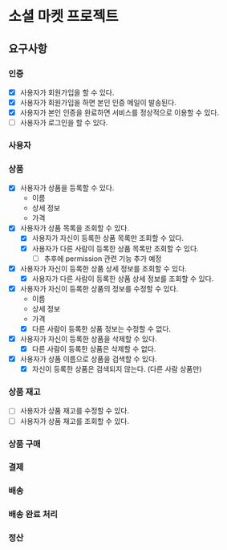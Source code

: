 # 소셜 마켓 프로젝트
## 요구사항
### 인증
- [x] 사용자가 회원가입을 할 수 있다.
- [x] 사용자가 회원가입을 하면 본인 인증 메일이 발송된다.
- [x] 사용자가 본인 인증을 완료하면 서비스를 정상적으로 이용할 수 있다.
- [ ] 사용자가 로그인을 할 수 있다.
### 사용자
### 상품
 - [x] 사용자가 상품을 등록할 수 있다.
   - 이름
   - 상세 정보
   - 가격
 - [x] 사용자가 상품 목록을 조회할 수 있다.
   - [x] 사용자가 자신이 등록한 상품 목록만 조회할 수 있다.
   - [x] 사용자가 다른 사람이 등록한 상품 목록만 조회할 수 있다.
      - [ ] 추후에 permission 관련 기능 추가 예정
 - [x] 사용자가 자신이 등록한 상품 상세 정보를 조회할 수 있다.
   - [x] 사용자가 다른 사람이 등록한 상품 상세 정보를 조회할 수 있다.
 - [x] 사용자가 자신이 등록한 상품의 정보를 수정할 수 있다.
   - 이름
   - 상세 정보
   - 가격
   - [x] 다른 사람이 등록한 상품 정보는 수정할 수 없다.
 - [x] 사용자가 자신이 등록한 상품을 삭제할 수 있다.
   - [x] 다른 사람이 등록한 상품은 삭제할 수 없다.
 - [x] 사용자가 상품 이름으로 상품을 검색할 수 있다.
   - [x] 자신이 등록한 상품은 검색되지 않는다. (다른 사람 상품만)
### 상품 재고
 - [ ] 사용자가 상품 재고를 수정할 수 있다.
 - [ ] 사용자가 상품 재고를 조회할 수 있다.
### 상품 구매
### 결제
### 배송
### 배송 완료 처리
### 정산